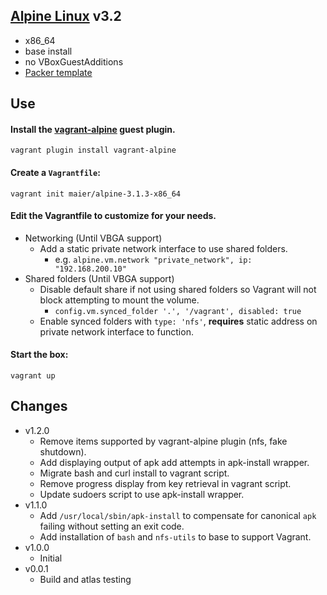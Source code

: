 ## [Alpine Linux](http://alpinelinux.org) v3.2

* x86_64
* base install
* no VBoxGuestAdditions
* [Packer template](https://github.com/maier/packer-templates/)

## Use

#### Install the [vagrant-alpine](https://github.com/maier/vagrant-alpine) guest plugin.

```
vagrant plugin install vagrant-alpine
```

#### Create a `Vagrantfile`:

```
vagrant init maier/alpine-3.1.3-x86_64
```

#### Edit the Vagrantfile to customize for your needs.

* Networking (Until VBGA support)
   * Add a static private network interface to use shared folders.
      * e.g. `alpine.vm.network "private_network", ip: "192.168.200.10"`
* Shared folders (Until VBGA support)
   * Disable default share if not using shared folders so Vagrant will not block attempting to mount the volume.
      * `config.vm.synced_folder '.', '/vagrant', disabled: true`
   * Enable synced folders with `type: 'nfs'`, **requires** static address on private network interface to function.

#### Start the box:

```
vagrant up
```

## Changes

* v1.2.0
   * Remove items supported by vagrant-alpine plugin (nfs, fake
   shutdown).
   * Add displaying output of apk add attempts in apk-install wrapper.
   * Migrate bash and curl install to vagrant script.
   * Remove progress display from key retrieval in vagrant script.
   * Update sudoers script to use apk-install wrapper.
* v1.1.0
   * Add `/usr/local/sbin/apk-install` to compensate for canonical `apk` failing without setting an exit code.
   * Add installation of `bash` and `nfs-utils` to base to support Vagrant.
* v1.0.0
   * Initial
* v0.0.1
   * Build and atlas testing
